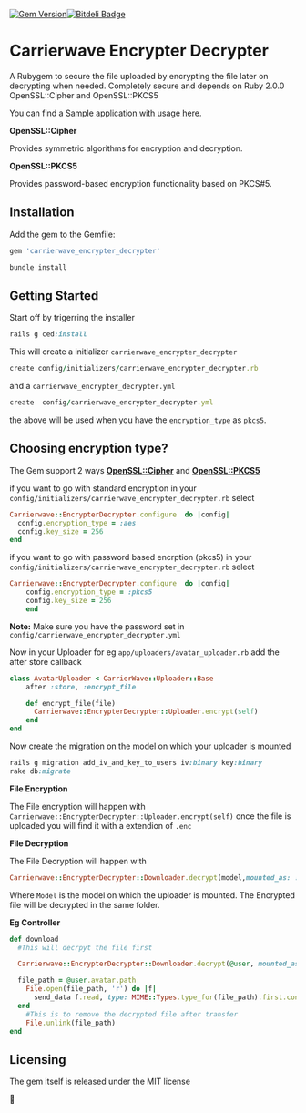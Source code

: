 [![Gem Version](https://badge.fury.io/rb/carrierwave_encrypter_decrypter.png)](http://badge.fury.io/rb/carrierwave_encrypter_decrypter)[![Bitdeli Badge](https://d2weczhvl823v0.cloudfront.net/ankit8898/carrierwave_encrypter_decrypter/trend.png)](https://bitdeli.com/free "Bitdeli Badge")

# Carrierwave Encrypter Decrypter

A Rubygem to secure the file uploaded by encrypting the file later on decrypting when needed.  Completely secure and depends on Ruby 2.0.0 OpenSSL::Cipher and OpenSSL::PKCS5

You can find a [Sample application with usage here](https://github.com/ankit8898/carrierwave_encrypter_decrypter_example).

**OpenSSL::Cipher**

Provides symmetric algorithms for encryption and decryption.

**OpenSSL::PKCS5**

Provides password-based encryption functionality based on PKCS#5.

## Installation

Add the gem to the Gemfile:

```ruby
gem 'carrierwave_encrypter_decrypter'
```

```ruby
bundle install
```

## Getting Started

Start off by trigerring the installer

```ruby
rails g ced:install
```


This will create a initializer `carrierwave_encrypter_decrypter`

```ruby
create config/initializers/carrierwave_encrypter_decrypter.rb
```

and a `carrierwave_encrypter_decrypter.yml`

```ruby
create  config/carrierwave_encrypter_decrypter.yml
```

the above will be used when you have the `encryption_type` as `pkcs5`.

## Choosing encryption type?

The Gem support 2 ways **[OpenSSL::Cipher](http://ruby-doc.org/stdlib-2.0/libdoc/openssl/rdoc/OpenSSL/Cipher.html)** and **[OpenSSL::PKCS5](http://ruby-doc.org/stdlib-2.0/libdoc/openssl/rdoc/OpenSSL/PKCS5.html)**

if you want to go with standard encryption in your `config/initializers/carrierwave_encrypter_decrypter.rb` select

```ruby
Carrierwave::EncrypterDecrypter.configure  do |config|
  config.encryption_type = :aes
  config.key_size = 256
end
```

if you want to go with password based encrption (pkcs5) in your `config/initializers/carrierwave_encrypter_decrypter.rb` select

```ruby
Carrierwave::EncrypterDecrypter.configure  do |config|
    config.encryption_type = :pkcs5
    config.key_size = 256
	end
```

**Note:** Make sure you have the password set in `config/carrierwave_encrypter_decrypter.yml`


Now in your Uploader for eg `app/uploaders/avatar_uploader.rb` add the after store callback

```ruby
class AvatarUploader < CarrierWave::Uploader::Base
	after :store, :encrypt_file

	def encrypt_file(file)
	  Carrierwave::EncrypterDecrypter::Uploader.encrypt(self)
	end
end
```

Now create the migration on the model on which your uploader is mounted

```ruby
rails g migration add_iv_and_key_to_users iv:binary key:binary
rake db:migrate
```

**File Encryption**

The File encryption will happen with `Carrierwave::EncrypterDecrypter::Uploader.encrypt(self)` once the file is uploaded you will find it with a extendion of `.enc`


**File Decryption**


The File Decryption will happen with

```ruby
Carrierwave::EncrypterDecrypter::Downloader.decrypt(model,mounted_as: :avatar)
```

Where `Model` is the model on which the uploader is mounted.  The Encrypted file will be decrypted in the same folder.

**Eg Controller**

```ruby
def download
  #This will decrpyt the file first

  Carrierwave::EncrypterDecrypter::Downloader.decrypt(@user, mounted_as: :avatar)

  file_path = @user.avatar.path
    File.open(file_path, 'r') do |f|
      send_data f.read, type: MIME::Types.type_for(file_path).first.content_type,disposition: :inline,:filename => File.basename(file_path)
  end
    #This is to remove the decrypted file after transfer
    File.unlink(file_path)
end
```


## Licensing


The gem itself is released under the MIT license

:pray:

